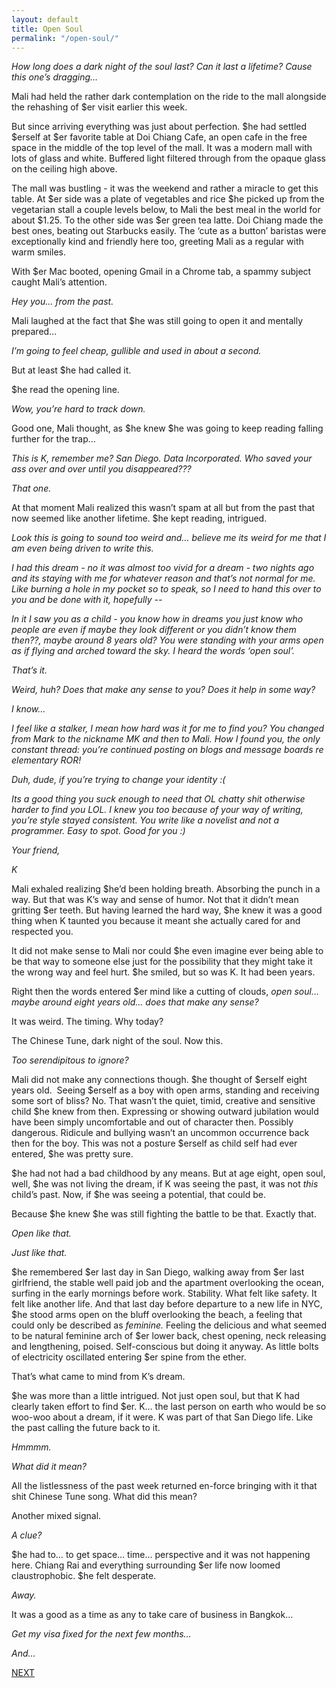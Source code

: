 ```yaml
---
layout: default
title: Open Soul
permalink: "/open-soul/"
---
```

<!-- wp:paragraph -->

_How long does a dark night of the soul last? Can it last a lifetime? Cause this one’s dragging…_

<!-- /wp:paragraph -->

<!-- wp:paragraph -->

Mali had held the rather dark contemplation on the ride to the mall alongside the rehashing of $er visit earlier this week.&nbsp;

<!-- /wp:paragraph -->

<!-- wp:paragraph -->

But since arriving everything was just about perfection. $he had settled $erself at $er favorite table at Doi Chiang Cafe, an open cafe in the free space in the middle of the top level of the mall. It was a modern mall with lots of glass and white. Buffered light filtered through from the opaque glass on the ceiling high above.&nbsp;

<!-- /wp:paragraph -->

<!-- wp:paragraph -->

The mall was bustling - it was the weekend and rather a miracle to get this table. At $er side was a plate of vegetables and rice $he picked up from the vegetarian stall a couple levels below, to Mali the best meal in the world for about $1.25. To the other side was $er green tea latte. Doi Chiang made the best ones, beating out Starbucks easily. The ‘cute as a button’ baristas were exceptionally kind and friendly here too, greeting Mali as a regular with warm smiles.&nbsp;

<!-- /wp:paragraph -->

<!-- wp:paragraph -->

With $er Mac booted, opening Gmail in a Chrome tab, a spammy subject caught Mali’s attention.&nbsp;

<!-- /wp:paragraph -->

<!-- wp:paragraph -->

_Hey you… from the past._&nbsp;

<!-- /wp:paragraph -->

<!-- wp:paragraph -->

Mali laughed at the fact that $he was still going to open it and mentally prepared…

<!-- /wp:paragraph -->

<!-- wp:paragraph -->

_I’m going to feel cheap, gullible and used in about a second.&nbsp;_

<!-- /wp:paragraph -->

<!-- wp:paragraph -->

But at least $he had called it.&nbsp;

<!-- /wp:paragraph -->

<!-- wp:paragraph -->

$he read the opening line.

<!-- /wp:paragraph -->

<!-- wp:paragraph -->

_Wow, you’re hard to track down.&nbsp;_

<!-- /wp:paragraph -->

<!-- wp:paragraph -->

Good one, Mali thought, as $he knew $he was going to keep reading falling further for the trap…&nbsp;

<!-- /wp:paragraph -->

<!-- wp:paragraph -->

_This is K, remember me? San Diego. Data Incorporated. Who saved your ass over and over until you disappeared???&nbsp;_

<!-- /wp:paragraph -->

<!-- wp:paragraph -->

_That one._

<!-- /wp:paragraph -->

<!-- wp:paragraph -->

At that moment Mali realized this wasn’t spam at all but from the past that now seemed like another lifetime. $he kept reading, intrigued.

<!-- /wp:paragraph -->

<!-- wp:paragraph -->

_Look this is going to sound too weird and… believe me its weird for me that I am even being driven to write this.&nbsp;_

<!-- /wp:paragraph -->

<!-- wp:paragraph -->

_I had this dream - no it was almost too vivid for a dream - two nights ago and its staying with me for whatever reason and that’s not normal for me. Like burning a hole in my pocket so to speak, so I need to hand this over to you and be done with it, hopefully --_

<!-- /wp:paragraph -->

<!-- wp:paragraph -->

_In it I saw you as a child - you know how in dreams you just know who people are even if maybe they look different or you didn’t know them then??, maybe around 8 years old? You were standing with your arms open as if flying and arched toward the sky. I heard the words ‘open soul’.&nbsp;_

<!-- /wp:paragraph -->

<!-- wp:paragraph -->

_That’s it._

<!-- /wp:paragraph -->

<!-- wp:paragraph -->

_Weird, huh? Does that make any sense to you? Does it help in some way?&nbsp;_

<!-- /wp:paragraph -->

<!-- wp:paragraph -->

_I know…&nbsp;_

<!-- /wp:paragraph -->

<!-- wp:paragraph -->

_I feel like a stalker, I mean how hard was it for me to find you? You changed from Mark to the nickname MK and then to Mali. How I found you, the only constant thread: you’re continued posting on blogs and message boards re elementary ROR!&nbsp;_

<!-- /wp:paragraph -->

<!-- wp:paragraph -->

_Duh, dude, if you’re trying to change your identity :(&nbsp;_

<!-- /wp:paragraph -->

<!-- wp:paragraph -->

_Its a good thing you suck enough to need that OL chatty shit otherwise harder to find you LOL. I knew you too because of your way of writing, you’re style stayed consistent. You write like a novelist and not a programmer. Easy to spot. Good for you :)_

<!-- /wp:paragraph -->

<!-- wp:paragraph -->

_Your friend,_

<!-- /wp:paragraph -->

<!-- wp:paragraph -->

_K_

<!-- /wp:paragraph -->

<!-- wp:paragraph -->

Mali exhaled realizing $he’d been holding breath. Absorbing the punch in a way. But that was K’s way and sense of humor. Not that it didn’t mean gritting $er teeth. But having learned the hard way, $he knew it was a good thing when K taunted you because it meant she actually cared for and respected you.&nbsp;

<!-- /wp:paragraph -->

<!-- wp:paragraph -->

It did not make sense to Mali nor could $he even imagine ever being able to be that way to someone else just for the possibility that they might take it the wrong way and feel hurt. $he smiled, but so was K. It had been years.&nbsp;

<!-- /wp:paragraph -->

<!-- wp:paragraph -->

Right then the words entered $er mind like a cutting of clouds, _open soul…_ _maybe around eight years old… does that make any sense?_

<!-- /wp:paragraph -->

<!-- wp:paragraph -->

It was weird. The timing. Why today?&nbsp;

<!-- /wp:paragraph -->

<!-- wp:paragraph -->

The Chinese Tune, dark night of the soul. Now this.&nbsp;

<!-- /wp:paragraph -->

<!-- wp:paragraph -->

_Too serendipitous to ignore?_

<!-- /wp:paragraph -->

<!-- wp:paragraph -->

Mali did not make any connections though. $he thought of $erself eight years old.&nbsp; Seeing $erself as a boy with open arms, standing and receiving some sort of bliss? No. That wasn’t the quiet, timid, creative and sensitive child $he knew from then. Expressing or showing outward jubilation would have been simply uncomfortable and out of character then. Possibly dangerous. Ridicule and bullying wasn’t an uncommon occurrence back then for the boy. This was not a posture $erself as child self had ever entered, $he was pretty sure.

<!-- /wp:paragraph -->

<!-- wp:paragraph -->

$he had not had a bad childhood by any means. But at age eight, open soul, well, $he was not living the dream, if K was seeing the past, it was not _this_ child’s past. Now, if $he was seeing a potential, that could be.&nbsp;

<!-- /wp:paragraph -->

<!-- wp:paragraph -->

Because $he knew $he was still fighting the battle to be that. Exactly that.&nbsp;

<!-- /wp:paragraph -->

<!-- wp:paragraph -->

_Open like that._

<!-- /wp:paragraph -->

<!-- wp:paragraph -->

_Just like that.&nbsp;_

<!-- /wp:paragraph -->

<!-- wp:paragraph -->

$he remembered $er last day in San Diego, walking away from $er last girlfriend, the stable well paid job and the apartment overlooking the ocean, surfing in the early mornings before work. Stability. What felt like safety. It felt like another life. And that last day before departure to a new life in NYC, $he stood arms open on the bluff overlooking the beach, a feeling that could only be described as _feminine._ Feeling the delicious and what seemed to be natural feminine arch of $er lower back, chest opening, neck releasing and lengthening, poised. Self-conscious but doing it anyway. As little bolts of electricity oscillated entering $er spine from the ether.&nbsp;

<!-- /wp:paragraph -->

<!-- wp:paragraph -->

That’s what came to mind from K’s dream.

<!-- /wp:paragraph -->

<!-- wp:paragraph -->

$he was more than a little intrigued. Not just open soul, but that K had clearly taken effort to find $er. K… the last person on earth who would be so woo-woo about a dream, if it were. K was part of that San Diego life. Like the past calling the future back to it.&nbsp;

<!-- /wp:paragraph -->

<!-- wp:paragraph -->

_Hmmmm.&nbsp;_

<!-- /wp:paragraph -->

<!-- wp:paragraph -->

_What did it mean?_

<!-- /wp:paragraph -->

<!-- wp:paragraph -->

All the listlessness of the past week returned en-force bringing with it that shit Chinese Tune song. What did this mean?&nbsp;

<!-- /wp:paragraph -->

<!-- wp:paragraph -->

Another mixed signal.&nbsp;

<!-- /wp:paragraph -->

<!-- wp:paragraph -->

_A clue?&nbsp;_

<!-- /wp:paragraph -->

<!-- wp:paragraph -->

$he had to… to get space… time… perspective and it was not happening here. Chiang Rai and everything surrounding $er life now loomed claustrophobic. $he felt desperate.&nbsp;

<!-- /wp:paragraph -->

<!-- wp:paragraph -->

_Away.&nbsp;_

<!-- /wp:paragraph -->

<!-- wp:paragraph -->

It was a good as a time as any to take care of business in Bangkok…

<!-- /wp:paragraph -->

<!-- wp:paragraph -->

_Get my visa fixed for the next few months…_

<!-- /wp:paragraph -->

<!-- wp:paragraph -->

_And…_&nbsp;

<!-- /wp:paragraph -->

<!-- wp:paragraph -->

[NEXT](https://ffs.alexikaruna.com/the-creepy-sperm-bank/)

<!-- /wp:paragraph -->

